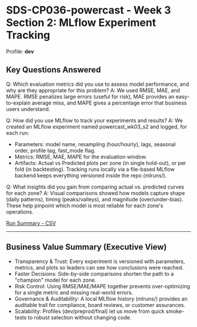 # SDS-CP036-powercast - Week 3 Section 2: MLflow Experiment Tracking

Profile: **dev**

## Key Questions Answered

Q: Which evaluation metrics did you use to assess model performance, and why are they appropriate for this problem?
A: We used RMSE, MAE, and MAPE. RMSE penalizes large errors (useful for risk), MAE provides an easy-to-explain average miss, and MAPE gives a percentage error that business users understand.

Q: How did you use MLflow to track your experiments and results?
A: We created an MLflow experiment named powercast_wk03_s2 and logged, for each run:
- Parameters: model name, resampling (hour/hourly), lags, seasonal order, profile tag, fast_mode flag.
- Metrics: RMSE, MAE, MAPE for the evaluation window.
- Artifacts: Actual vs Predicted plots per zone (in single hold-out), or per fold (in backtesting).
Tracking runs locally via a file-based MLflow backend keeps everything versioned inside the repo (mlruns/).

Q: What insights did you gain from comparing actual vs. predicted curves for each zone?
A: Visual comparisons showed how models capture shape (daily patterns), timing (peaks/valleys), and magnitude (over/under-bias). These help pinpoint which model is most reliable for each zone's operations.

[Run Summary - CSV](mlflow_run_summary.csv)

---

## Business Value Summary (Executive View)
- Transparency & Trust: Every experiment is versioned with parameters, metrics, and plots so leaders can see how conclusions were reached.
- Faster Decisions: Side-by-side comparisons shorten the path to a "champion" model for each zone.
- Risk Control: Using RMSE/MAE/MAPE together prevents over-optimizing for a single metric and missing real-world errors.
- Governance & Auditability: A local MLflow history (mlruns/) provides an auditable trail for compliance, board reviews, or customer assurances.
- Scalability: Profiles (dev/preprod/final) let us move from quick smoke-tests to robust selection without changing code.